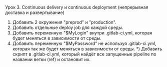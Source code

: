 Урок 3. Continuous delivery и continuous deployment (непрерывная доставка и развертывание)
1) Добавить 2 окружения "preprod" и "production".
2) Добавить отдельные deploy job для каждой среды.
3) Добавить переменную "$MyLogin" внутри .gitlab-ci.yml, которая будет меняться в зависимости от среды.
4) Добавить переменную "$MyPassword" не используя .gitlab-ci.yml, которая так же будет меняться в зависимости от среды.
*) Добавить скрипт в .gitlab-ci.yml, который найдёт все запущенные pipeline по названии ветки (ref) и остановит их.
